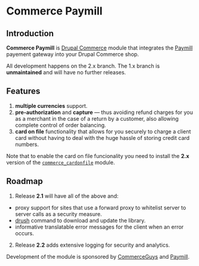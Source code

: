 # Commerce Paymill

## Introduction 

**Commerce Paymill** is [Drupal Commerce](https://drupal.org/project/commerce)
module that integrates the [Paymill](https://paymill.com) payement
gateway into your Drupal Commerce shop.

All development happens on the 2.x branch. The 1.x branch is
**unmaintained** and will have no further releases.

## Features

 1. **multiple currencies** support.
 2. **pre-authorization** and **capture** &mdash; thus avoiding refund
    charges for you as a merchant in the case of a return by a
    customer, also allowing complete control of order balancing.    
 3. **card on file** functionality that allows for you securely to
    charge a client card without having to deal with the huge hassle
    of storing credit card numbers.

Note that to enable the card on file funcionality you need to install
the **2.x** version of the
[`commerce_cardonfile`](https://drupal.org/project/commerce_cardonfile)
module.

## Roadmap

 1. Release **2.1** will have all of the above and:
  + proxy support for sites that use a forward proxy to whitelist
    server to server calls as a security measure.
  + [drush](http://drush.ws) command to download and update the library.
  + informative translatable error messages for the client when an
    error occurs.
    
 2. Release **2.2** adds extensive logging for security and analytics.
 
Development of the module is sponsored by
[CommerceGuys](http://commerceguys.com) and
[Paymill](https://paymill.com).
